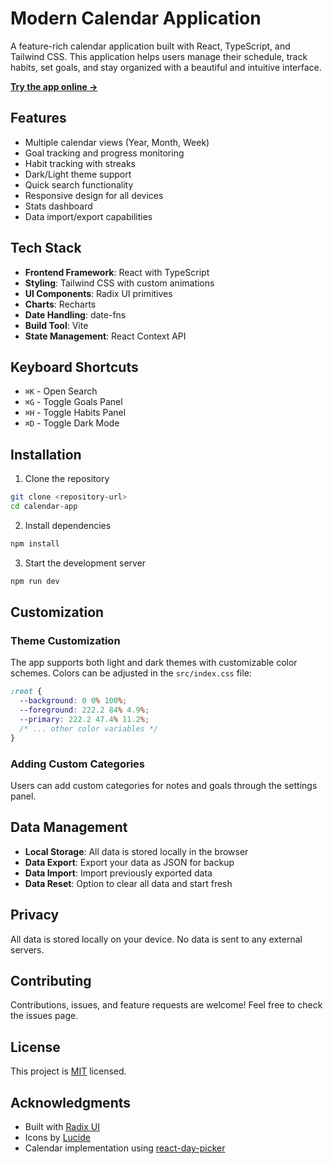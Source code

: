 # Modern Calendar Application

A feature-rich calendar application built with React, TypeScript, and Tailwind CSS. This application helps users manage their schedule, track habits, set goals, and stay organized with a beautiful and intuitive interface.

**[Try the app online →](https://https://calendar-ppn5zfy9g-stuart-muyambis-projects.vercel.app/)** 

##  Features

-  Multiple calendar views (Year, Month, Week)
-  Goal tracking and progress monitoring
-  Habit tracking with streaks
-  Dark/Light theme support
-  Quick search functionality
-  Responsive design for all devices
-  Stats dashboard
-  Data import/export capabilities

##  Tech Stack

- **Frontend Framework**: React with TypeScript
- **Styling**: Tailwind CSS with custom animations
- **UI Components**: Radix UI primitives
- **Charts**: Recharts
- **Date Handling**: date-fns
- **Build Tool**: Vite
- **State Management**: React Context API

##  Keyboard Shortcuts

- `⌘K` - Open Search
- `⌘G` - Toggle Goals Panel
- `⌘H` - Toggle Habits Panel
- `⌘D` - Toggle Dark Mode

##  Installation

1. Clone the repository
```bash
git clone <repository-url>
cd calendar-app
```

2. Install dependencies
```bash
npm install
```

3. Start the development server
```bash
npm run dev
```

##  Customization

### Theme Customization
The app supports both light and dark themes with customizable color schemes. Colors can be adjusted in the `src/index.css` file:

```css
:root {
  --background: 0 0% 100%;
  --foreground: 222.2 84% 4.9%;
  --primary: 222.2 47.4% 11.2%;
  /* ... other color variables */
}
```

### Adding Custom Categories
Users can add custom categories for notes and goals through the settings panel.

##  Data Management

- **Local Storage**: All data is stored locally in the browser
- **Data Export**: Export your data as JSON for backup
- **Data Import**: Import previously exported data
- **Data Reset**: Option to clear all data and start fresh

##  Privacy

All data is stored locally on your device. No data is sent to any external servers.

##  Contributing

Contributions, issues, and feature requests are welcome! Feel free to check the issues page.

##  License

This project is [MIT](LICENSE) licensed.

##  Acknowledgments

- Built with [Radix UI](https://www.radix-ui.com/)
- Icons by [Lucide](https://lucide.dev/)
- Calendar implementation using [react-day-picker](https://react-day-picker.js.org/)

